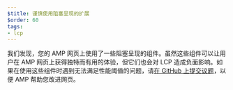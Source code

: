```yaml
---
$title: 谨慎使用阻塞呈现的扩展
$order: 60
tags:
- lcp
---
```


我们发现，您的 AMP 网页上使用了一些阻塞呈现的组件。虽然这些组件可以让用户在 AMP 网页上获得独特而有用的体验，但它们也会对 LCP 造成负面影响。如果在使用这些组件时遇到无法满足性能阈值的问题，请[在 GitHub 上提交议题](https://github.com/ampproject/amphtml/issues/new?assignees=&labels=Type%3A+Page+experience&template=page-experience.md&title=Page+experience+issue)，以便 AMP 帮助您改进网页。
